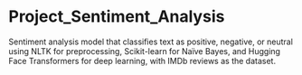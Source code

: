 # Project_Sentiment_Analysis
Sentiment analysis model that classifies text as positive, negative, or neutral using NLTK for preprocessing, Scikit-learn for Naïve Bayes, and Hugging Face Transformers for deep learning, with IMDb reviews as the dataset.
